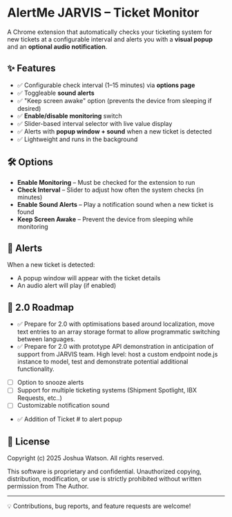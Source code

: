 # AlertMe JARVIS – Ticket Monitor

A Chrome extension that automatically checks your ticketing system for new tickets at a configurable interval and alerts you with a **visual popup** and an **optional audio notification**.

## ✨ Features

- ✅ Configurable check interval (1–15 minutes) via **options page**
- ✅ Toggleable **sound alerts**
- ✅ "Keep screen awake" option (prevents the device from sleeping if desired)
- ✅ **Enable/disable monitoring** switch
- ✅ Slider-based interval selector with live value display
- ✅ Alerts with **popup window + sound** when a new ticket is detected
- ✅ Lightweight and runs in the background

## 🛠 Options

- **Enable Monitoring** – Must be checked for the extension to run  
- **Check Interval** – Slider to adjust how often the system checks (in minutes)  
- **Enable Sound Alerts** – Play a notification sound when a new ticket is found  
- **Keep Screen Awake** – Prevent the device from sleeping while monitoring  

## 🔔 Alerts

When a new ticket is detected:
- A popup window will appear with the ticket details
- An audio alert will play (if enabled)

## 🚧 2.0 Roadmap

- ✅ Prepare for 2.0 with optimisations based around localization, move text entries to an array storage format to allow programmatic switching between languages.
- ✅ Prepare for 2.0 with prototype API demonstration in anticipation of support from JARVIS team. High level: host a custom endpoint node.js instance to model, test and demonstrate potential additional functionality.
- [ ] Option to snooze alerts
- [ ] Support for multiple ticketing systems (Shipment Spotlight, IBX Requests, etc..)
- [ ] Customizable notification sound
- ✅ Addition of Ticket # to alert popup

## 📜 License

Copyright (c) 2025 Joshua Watson. All rights reserved.

This software is proprietary and confidential. 
Unauthorized copying, distribution, modification, or use is strictly prohibited without written permission from The Author.


---

💡 Contributions, bug reports, and feature requests are welcome!  
